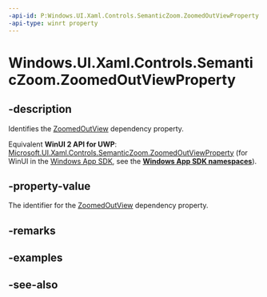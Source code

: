 ```yaml
---
-api-id: P:Windows.UI.Xaml.Controls.SemanticZoom.ZoomedOutViewProperty
-api-type: winrt property
---
```


<!-- Property syntax
public Windows.UI.Xaml.DependencyProperty ZoomedOutViewProperty { get; }
-->

# Windows.UI.Xaml.Controls.SemanticZoom.ZoomedOutViewProperty

## -description
Identifies the [ZoomedOutView](semanticzoom_zoomedoutview.md) dependency property.

Equivalent **WinUI 2 API for UWP**: [Microsoft.UI.Xaml.Controls.SemanticZoom.ZoomedOutViewProperty](/windows/winui/api/microsoft.ui.xaml.controls.semanticzoom.zoomedoutviewproperty) (for WinUI in the [Windows App SDK](/windows/apps/windows-app-sdk/), see the **[Windows App SDK namespaces](/windows/windows-app-sdk/api/winrt/)**).

## -property-value
The identifier for the [ZoomedOutView](semanticzoom_zoomedoutview.md) dependency property.

## -remarks

## -examples

## -see-also
